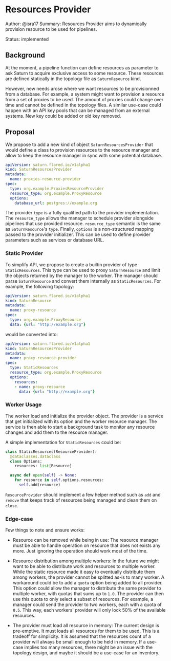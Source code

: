 # Resources Provider

Author: @isra17 Summary: Resources Provider aims to dynamically provision
resource to be used for pipelines. 

Status: implemented

## Background

At the moment, a pipeline function can define resources as parameter to ask
Saturn to acquire exclusive access to some resource. These resources are defined
statically in the topology file as `SaturnResource` kind.

However, new needs arose where we want resources to be provisionned from a
database. For example, a system might want to provision a resource from a set of
proxies to be used. The amount of proxies could change over time and cannot be
defined in the topology files. A similar use-case could happen with an API key
pools that can be managed from an external systems. New key could be added or
old key removed.

## Proposal

We propose to add a new kind of object `SaturnResourcesProvider` that would
define a class to provision resources to the resource manager and allow to keep
the resource manager in sync with some potential database.

```yaml
apiVersion: saturn.flared.io/v1alpha1
kind: SaturnResourcesProvider
metadata:
  name: proxies-resource-provider
spec:
  type: org.example.ProxiesResourceProvider
  resource_type: org.example.ProxyResource
  options:
    database_url: postgres://example.org
```

The provider `type` is a fully qualified path to the provider implementation.
The `resource_type` allows the manager to schedule provider alongside pipelines
that use provided resource. `resource_type` semantic is the same as
`SaturnResource`'s `type`. Finally, `options` is a non-structured mapping passed
to the provider initializer. This can be used to define provider parameters such
as services or database URL.

### Static Provider

To simplify API, we propose to create a builtin provider of type
`StaticResources`. This type can be used to proxy `SaturnResource` and limit the
objects returned by the manager to the worker. The manager should parse
`SaturnResource` and convert them internally as `StaticResources`. For example,
the following topology:

```yaml
apiVersion: saturn.flared.io/v1alpha1
kind: SaturnResource
metadata:
  name: proxy-resource
spec:
  type: org.example.ProxyResource
  data: {url: "http://example.org"}
```

would be converted into:

```yaml
apiVersion: saturn.flared.io/v1alpha1
kind: SaturnResourcesProvider
metadata:
  name: proxy-resource-provider
spec:
  type: StaticResources
  resource_type: org.example.ProxyResource
  options:
    resources:
    - name: proxy-resource
      data: {url: "http://example.org"}
```

### Worker Usage

The worker load and initialize the provider object. The provider is a service
that get initialized with its option and the worker resource manager. The
service is then able to start a background task to monitor any resource changes
and add them to the resource manager.

A simple implementation for `StaticResources` could be:

```python
class StaticResources(ResourceProvider):
  @dataclasses.dataclass
  class Options:
    resources: list[Resource]

  async def open(self) -> None:
    for resource in self.options.resources:
      self.add(resource)
```

`ResourceProvider` should implement a few helper method such as `add` and
`remove` that keeps track of resources being managed and clean them on `close`.

### Edge-case

Few things to note and ensure works:

 - Resource can be removed while being in use: The resource manager must be able
   to handle operation on resource that does not exists any more. Just ignoring
   the operation should work most of the time.

 - Resource distribution among multiple workers: In the future we might want to
   be able to distribute work and resources to multiple worker. While the static
   resource made it easy to eventually distribute them among workers, the
   provider cannot be splitted as-is to many worker. A workaround could be to
   add a `quota` option being added to all provider. This option could allow the
   manager to distribute the same provider to multiple worker, with quotas that
   sums up to `1.0`. The provider can then use this quota to only select a
   subset of resources. For example, a manager could send the provider to two
   workers, each with a quota of `0.5`. This way, each workers' provider will
   only lock 50% of the available resources.

 - The provider must load all resource in memory: The current design is
   pre-emptive. It must loads all resources for them to be used. This is a
   tradeoff for simplicity. It is assumed that the resources count of a provider
   will always be small enough to be held in memory. If a use-case implies too
   many resources, there might be an issue with the topology design, and maybe
   it should be a use-case for an inventory.
